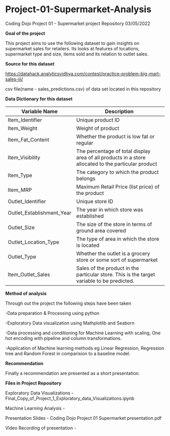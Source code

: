 # Project-01-Supermarket-Analysis
Coding Dojo Project 01 - Supermarket project Repository
03/05/2022


**Goal of the project**

This project aims to use the following dataset to gain insights on supermarket sales for retailers. Its looks at features of locations, supermarket type and size, items sold and its relation to outlet sales. 


**Source for this dataset**

https://datahack.analyticsvidhya.com/contest/practice-problem-big-mart-sales-iii/

csv file(name - sales_predictions.csv) of data set located in this repository


**Data Dictionary for this dataset**


|**Variable Name**|	**Description**|
| ----- | ----- |
|Item_Identifier|	Unique product ID|
|Item_Weight|	Weight of product|
|Item_Fat_Content|	Whether the product is low fat or regular|
|Item_Visibility|	The percentage of total display area of all products in a store allocated to the particular product|
|Item_Type|	The category to which the product belongs|
|Item_MRP|	Maximum Retail Price (list price) of the product|
|Outlet_Identifier|	Unique store ID|
|Outlet_Establishment_Year|	The year in which store was established|
|Outlet_Size|	The size of the store in terms of ground area covered|
|Outlet_Location_Type|	The type of area in which the store is located|
|Outlet_Type|	Whether the outlet is a grocery store or some sort of supermarket|
|Item_Outlet_Sales|	Sales of the product in the particular store. This is the target variable to be predicted.|




**Method of analysis**

Through out the project the following steps have been taken

-Data preparation & Processing using python

-Exploratory Data visualization using Mathplotlib and Seaborn

-Data processing and conditioning for Machine Learning with scaling, One hot encoding with pipeline and column transformations.

-Application of Machine learning methods eg Linear Regression, Regression tree and Random Forest in comparision to a baseline model.




**Recommendation**

Finally a recommendation are presented as a short presentation.




**Files in Project Repository**

Exploratory Data Visualizations - Final_Copy_of_Project_1_Exploratory_data_Visualizations.ipynb

Machine Learning Analysis -

Presentation Slides - Coding Dojo Project 01 Supermarket presentation.pdf

Video Recording of presentation -




